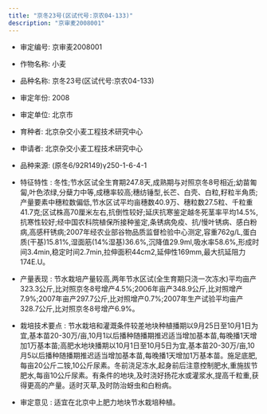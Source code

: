 ```yaml
---
title: "京冬23号(区试代号:京农04-133)"
description: "京审麦2008001"
---
```

* 审定编号:  京审麦2008001

*  作物名称:  小麦

*  品种名称:  京冬23号(区试代号:京农04-133)

*  审定年份:  2008

*  审定单位:  北京市

* 育种者:  北京杂交小麦工程技术研究中心

*  申请者:  北京杂交小麦工程技术研究中心

*  品种来源:  (原冬6/92R149)γ250-1-6-4-1

*  特征特性 : 
冬性;节水区试全生育期247.8天,成熟期与对照京冬8号相近;幼苗匍匐,叶色浓绿,分蘖力中等,成穗率较高;穗纺锤型,长芒、白壳、白粒,籽粒半角质;产量要素中穗粒数偏低,节水区试平均亩穗数40.9万、穗粒数27.5粒、千粒重41.7克;区试株高70厘米左右,抗倒性较好;延庆抗寒鉴定越冬死茎率平均14.5%,抗寒性较好;经中国农科院植保所接种鉴定,条锈病免疫、抗/慢叶锈病、感白粉病,高感秆锈病;2007年经农业部谷物品质监督检验中心测定,容重762g/L,蛋白质(干基)15.81%,湿面筋(14%湿基)36.6%,沉降值29.9ml,吸水率58.6%,形成时间3.4min,稳定时间2.7min,拉伸面积44cm2,延伸性169mm,最大抗延阻力174E.U。
 
*  产量表现 : 
节水栽培产量较高,两年节水区试(全生育期只浇一次冻水)平均亩产323.3公斤,比对照京冬8号增产4.5%;2006年亩产348.9公斤,比对照增产7.9%;2007年亩产297.7公斤,比对照增产0.7%;2007年生产试验平均亩产328.7公斤,比对照京冬8号增产6.9%。

*  栽培技术要点 : 
节水栽培和灌溉条件较差地块种植播期以9月25日至10月1日为宜,基本苗20-30万/亩,10月1以后播种随播期推迟适当增加基本苗,每晚播1天增加1万基本苗;高肥水地块播期以10月1日至10月5日为宜,基本苗20-30万/亩,10月5以后播种随播期推迟适当增加基本苗,每晚播1天增加1万基本苗。施足底肥,每亩20公斤二铵,10公斤尿素。冬前浇足冻水,起身前后注意控制肥水,重施拔节肥水,每亩10公斤尿素。有条件的地块,及时浇好扬花水或灌浆水,提高千粒重,获得更高的产量。适时灭草,及时防治蚜虫和白粉病。

*  审定意见 : 
适宜在北京中上肥力地块节水栽培种植。
